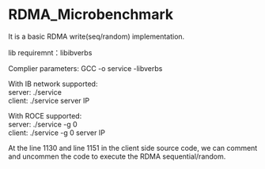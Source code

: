 # RDMA_Microbenchmark
It is a basic RDMA write(seq/random) implementation.

lib requiremnt：libibverbs  

Complier parameters: GCC <file name> -o service -libverbs 

With IB network supported: <br>
  server: ./service    <br>
  client: ./service server IP<br>
  
With ROCE supported:<br>
server: ./service -g 0 <br>
client: ./service -g 0 server IP<br>

At the line 1130 and line 1151 in the client side source code, we can comment and uncommen the code to execute the RDMA sequential/random.  
